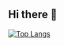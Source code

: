 ## Hi there 👋

[![Top Langs](https://github-readme-stats.vercel.app/api/top-langs/?username=YushinOgasawara
)](https://github.com/anuraghazra/github-readme-stats)

<!--
**YushinOgasawara/YushinOgasawara** is a ✨ _special_ ✨ repository because its `README.md` (this file) appears on your GitHub profile.

Here are some ideas to get you started:

- 🔭 I’m currently working on ...
- 🌱 I’m currently learning ...
- 👯 I’m looking to collaborate on ...
- 🤔 I’m looking for help with ...
- 💬 Ask me about ...
- 📫 How to reach me: ...
- 😄 Pronouns: ...
- ⚡ Fun fact: ...
-->
